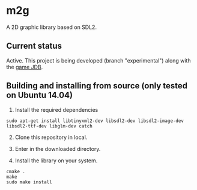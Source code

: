 # m2g

A 2D graphic library based on SDL2.


## Current status

Active. This project is being developed (branch "experimental") along with the [game JDB](https://github.com/moisesjbc/JDB).


## Building and installing from source (only tested on Ubuntu 14.04)

1. Install the required dependencies 

```
sudo apt-get install libtinyxml2-dev libsdl2-dev libsdl2-image-dev libsdl2-ttf-dev libglm-dev catch
```

2. Clone this repository in local.

3. Enter in the downloaded directory.

4. Install the library on your system.

```
cmake .
make
sudo make install
```
